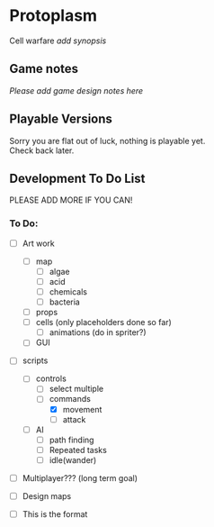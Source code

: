 # Protoplasm  
Cell warfare *add synopsis*  
## Game notes  
*Please add game design notes here*  
## Playable Versions  
Sorry you are flat out of luck, nothing is playable yet.  
Check back later.  
## Development To Do List 
PLEASE ADD MORE IF YOU CAN!
### To Do:
* [ ] Art work  
  * [ ] map  
    * [ ] algae  
    * [ ] acid  
    * [ ] chemicals
    * [ ] bacteria
  * [ ] props  
  * [ ] cells (only placeholders done so far)
    * [ ] animations (do in spriter?)
  * [ ] GUI
* [ ] scripts  
  * [ ] controls  
    * [ ] select multiple  
    * [ ] commands 
      * [X] movement  
      * [ ] attack
  * [ ] AI  
    * [ ] path finding  
    * [ ] Repeated tasks  
    * [ ] idle(wander)  
* [ ] Multiplayer??? (long term goal)
* [ ] Design maps
* [ ] This is the format

